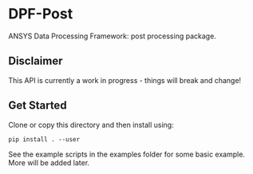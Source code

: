 # DPF-Post
ANSYS Data Processing Framework: post processing package.

## Disclaimer

This API is currently a work in progress - things will break and change!


## Get Started

Clone or copy this directory and then install using:

```
pip install . --user
```

See the example scripts in the examples folder for some basic example.  More will be added later.
